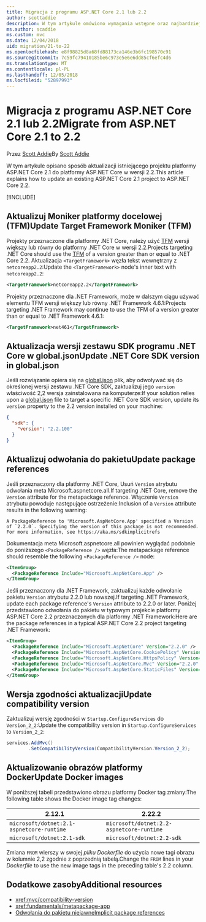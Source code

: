```yaml
---
title: Migracja z programu ASP.NET Core 2.1 lub 2.2
author: scottaddie
description: W tym artykule omówiono wymagania wstępne oraz najbardziej typowe etapy migracji projektu programu ASP.NET Core 2.1 do platformy ASP.NET Core w wersji 2.2.
ms.author: scaddie
ms.custom: mvc
ms.date: 12/04/2018
uid: migration/21-to-22
ms.openlocfilehash: e8f98825d8a68fd88173ca146e3b6fc198570c91
ms.sourcegitcommit: 7c59fc79410185be6c973e5e6e6dd85cf6efc4d6
ms.translationtype: MT
ms.contentlocale: pl-PL
ms.lasthandoff: 12/05/2018
ms.locfileid: "52897993"
---
```

# <a name="migrate-from-aspnet-core-21-to-22"></a><span data-ttu-id="61f65-103">Migracja z programu ASP.NET Core 2.1 lub 2.2</span><span class="sxs-lookup"><span data-stu-id="61f65-103">Migrate from ASP.NET Core 2.1 to 2.2</span></span>

<span data-ttu-id="61f65-104">Przez [Scott Addie](https://github.com/scottaddie)</span><span class="sxs-lookup"><span data-stu-id="61f65-104">By [Scott Addie](https://github.com/scottaddie)</span></span>

<span data-ttu-id="61f65-105">W tym artykule opisano sposób aktualizacji istniejącego projektu platformy ASP.NET Core 2.1 do platformy ASP.NET Core w wersji 2.2.</span><span class="sxs-lookup"><span data-stu-id="61f65-105">This article explains how to update an existing ASP.NET Core 2.1 project to ASP.NET Core 2.2.</span></span>

[!INCLUDE[](~/includes/net-core-prereqs-all-2.2.md)]

## <a name="update-target-framework-moniker-tfm"></a><span data-ttu-id="61f65-106">Aktualizuj Moniker platformy docelowej (TFM)</span><span class="sxs-lookup"><span data-stu-id="61f65-106">Update Target Framework Moniker (TFM)</span></span>

<span data-ttu-id="61f65-107">Projekty przeznaczone dla platformy .NET Core, należy użyć [TFM](/dotnet/standard/frameworks#referring-to-frameworks) wersji większy lub równy do platformy .NET Core w wersji 2.2.</span><span class="sxs-lookup"><span data-stu-id="61f65-107">Projects targeting .NET Core should use the [TFM](/dotnet/standard/frameworks#referring-to-frameworks) of a version greater than or equal to .NET Core 2.2.</span></span> <span data-ttu-id="61f65-108">Aktualizacja `<TargetFramework>` węzła tekst wewnętrzny z `netcoreapp2.2`:</span><span class="sxs-lookup"><span data-stu-id="61f65-108">Update the `<TargetFramework>` node's inner text with `netcoreapp2.2`:</span></span>

```xml
<TargetFramework>netcoreapp2.2</TargetFramework>
```

<span data-ttu-id="61f65-109">Projekty przeznaczone dla .NET Framework, może w dalszym ciągu używać elementu TFM wersji większy lub równy .NET Framework 4.6.1:</span><span class="sxs-lookup"><span data-stu-id="61f65-109">Projects targeting .NET Framework may continue to use the TFM of a version greater than or equal to .NET Framework 4.6.1:</span></span>

```xml
<TargetFramework>net461</TargetFramework>
```

## <a name="update-net-core-sdk-version-in-globaljson"></a><span data-ttu-id="61f65-110">Aktualizacja wersji zestawu SDK programu .NET Core w global.json</span><span class="sxs-lookup"><span data-stu-id="61f65-110">Update .NET Core SDK version in global.json</span></span>

<span data-ttu-id="61f65-111">Jeśli rozwiązanie opiera się na [global.json](/dotnet/core/tools/global-json) plik, aby odwoływać się do określonej wersji zestawu .NET Core SDK, zaktualizuj jego `version` właściwość 2,2 wersja zainstalowana na komputerze:</span><span class="sxs-lookup"><span data-stu-id="61f65-111">If your solution relies upon a [global.json](/dotnet/core/tools/global-json) file to target a specific .NET Core SDK version, update its `version` property to the 2.2 version installed on your machine:</span></span>

```json
{
  "sdk": {
    "version": "2.2.100"
  }
}
```

## <a name="update-package-references"></a><span data-ttu-id="61f65-112">Aktualizuj odwołania do pakietu</span><span class="sxs-lookup"><span data-stu-id="61f65-112">Update package references</span></span>

<span data-ttu-id="61f65-113">Jeśli przeznaczony dla platformy .NET Core, Usuń `Version` atrybutu odwołania meta Microsoft.aspnetcore.all.</span><span class="sxs-lookup"><span data-stu-id="61f65-113">If targeting .NET Core, remove the `Version` attribute for the metapackage reference.</span></span> <span data-ttu-id="61f65-114">Włączenie `Version` atrybutu powoduje następujące ostrzeżenie:</span><span class="sxs-lookup"><span data-stu-id="61f65-114">Inclusion of a `Version` attribute results in the following warning:</span></span>

```console
A PackageReference to 'Microsoft.AspNetCore.App' specified a Version of `2.2.0`. Specifying the version of this package is not recommended. For more information, see https://aka.ms/sdkimplicitrefs
```

<span data-ttu-id="61f65-115">Dokumentacja meta Microsoft.aspnetcore.all powinien wyglądać podobnie do poniższego `<PackageReference />` węzła:</span><span class="sxs-lookup"><span data-stu-id="61f65-115">The metapackage reference should resemble the following `<PackageReference />` node:</span></span>

```xml
<ItemGroup>
  <PackageReference Include="Microsoft.AspNetCore.App" />
</ItemGroup>
```

<span data-ttu-id="61f65-116">Jeśli przeznaczony dla .NET Framework, zaktualizuj każde odwołanie pakietu `Version` atrybutu 2.2.0 lub nowszej.</span><span class="sxs-lookup"><span data-stu-id="61f65-116">If targeting .NET Framework, update each package reference's `Version` attribute to 2.2.0 or later.</span></span> <span data-ttu-id="61f65-117">Poniżej przedstawiono odwołania do pakietu w typowym projekcie platformy ASP.NET Core 2.2 przeznaczonych dla platformy .NET Framework:</span><span class="sxs-lookup"><span data-stu-id="61f65-117">Here are the package references in a typical ASP.NET Core 2.2 project targeting .NET Framework:</span></span>

```xml
<ItemGroup>
  <PackageReference Include="Microsoft.AspNetCore" Version="2.2.0" />
  <PackageReference Include="Microsoft.AspNetCore.CookiePolicy" Version="2.2.0" />
  <PackageReference Include="Microsoft.AspNetCore.HttpsPolicy" Version="2.2.0"/>
  <PackageReference Include="Microsoft.AspNetCore.Mvc" Version="2.2.0" />
  <PackageReference Include="Microsoft.AspNetCore.StaticFiles" Version="2.2.0" />
</ItemGroup>
```

## <a name="update-compatibility-version"></a><span data-ttu-id="61f65-118">Wersja zgodności aktualizacji</span><span class="sxs-lookup"><span data-stu-id="61f65-118">Update compatibility version</span></span>

<span data-ttu-id="61f65-119">Zaktualizuj wersję zgodności w `Startup.ConfigureServices` do `Version_2_2`:</span><span class="sxs-lookup"><span data-stu-id="61f65-119">Update the compatibility version in `Startup.ConfigureServices` to `Version_2_2`:</span></span>

```csharp
services.AddMvc()
        .SetCompatibilityVersion(CompatibilityVersion.Version_2_2);
```

## <a name="update-docker-images"></a><span data-ttu-id="61f65-120">Aktualizowanie obrazów platformy Docker</span><span class="sxs-lookup"><span data-stu-id="61f65-120">Update Docker images</span></span>

<span data-ttu-id="61f65-121">W poniższej tabeli przedstawiono obrazu platformy Docker tag zmiany:</span><span class="sxs-lookup"><span data-stu-id="61f65-121">The following table shows the Docker image tag changes:</span></span>

|<span data-ttu-id="61f65-122">2.1</span><span class="sxs-lookup"><span data-stu-id="61f65-122">2.1</span></span>                                       |<span data-ttu-id="61f65-123">2.2</span><span class="sxs-lookup"><span data-stu-id="61f65-123">2.2</span></span>                                       |
|------------------------------------------|------------------------------------------|
|`microsoft/dotnet:2.1-aspnetcore-runtime` |`microsoft/dotnet:2.2-aspnetcore-runtime` |
|`microsoft/dotnet:2.1-sdk`                |`microsoft/dotnet:2.2-sdk`                |

<span data-ttu-id="61f65-124">Zmiana `FROM` wierszy w swojej *pliku Dockerfile* do użycia nowe tagi obrazu w kolumnie 2,2 zgodnie z poprzednią tabelą.</span><span class="sxs-lookup"><span data-stu-id="61f65-124">Change the `FROM` lines in your *Dockerfile* to use the new image tags in the preceding table's 2.2 column.</span></span>

## <a name="additional-resources"></a><span data-ttu-id="61f65-125">Dodatkowe zasoby</span><span class="sxs-lookup"><span data-stu-id="61f65-125">Additional resources</span></span>

* <xref:mvc/compatibility-version>
* <xref:fundamentals/metapackage-app>
* [<span data-ttu-id="61f65-126">Odwołania do pakietu niejawne</span><span class="sxs-lookup"><span data-stu-id="61f65-126">Implicit package references</span></span>](/dotnet/core/tools/csproj#implicit-package-references)
